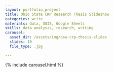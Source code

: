```yaml
---
layout: portfolio_project
title: Ohio State CRP Research Thesis Slideshow
categories: write
materials: data, QGIS, Google Sheets
skills: data analysis, research, writing
carousel:
  asset_dir: /assets/img/osu-crp-thesis-slides
  slides: 19
  file_type: .jpg

---
```


{% include carousel.html %}
